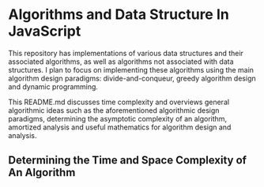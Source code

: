 # Algorithms and Data Structure In JavaScript

This repository has implementations of various data structures
and their associated algorithms, as well as algorithms not associated with data structures.
I plan to focus on implementing these algorithms using the main algorithm design paradigms:
divide-and-conqueur, greedy algorithm design and dynamic programming.

This README.md discusses time complexity and overviews general algorithmic ideas such as
the aforementioned algorithmic design paradigms, determining the asymptotic complexity of an
algorithm, amortized analysis and useful mathematics for algorithm design and analysis.

## Determining the Time and Space Complexity of An Algorithm
